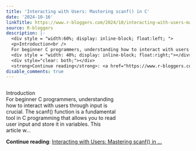 ```yaml
---
title: 'Interacting with Users: Mastering scanf() in C'
date: '2024-10-16'
linkTitle: https://www.r-bloggers.com/2024/10/interacting-with-users-mastering-scanf-in-c/
source: R-bloggers
description: |-
  <div style = "width:60%; display: inline-block; float:left; ">
  <p>Introduction<br />
  For beginner C programmers, understanding how to interact with users through input is crucial. The scanf() function is a fundamental tool in C programming that allows you to read user input and store it in variables. This article w...</p></div>
  <div style = "width: 40%; display: inline-block; float:right;"></div>
  <div style="clear: both;"></div>
  <strong>Continue reading</strong>: <a href="https://www.r-bloggers.com/2024/10/interacting-with-users-mastering-scanf-in-c/">Interacting with Users: Mastering scanf() in ...
disable_comments: true
---
```

<div style = "width:60%; display: inline-block; float:left; ">
<p>Introduction<br />
For beginner C programmers, understanding how to interact with users through input is crucial. The scanf() function is a fundamental tool in C programming that allows you to read user input and store it in variables. This article w...</p></div>
<div style = "width: 40%; display: inline-block; float:right;"></div>
<div style="clear: both;"></div>
<strong>Continue reading</strong>: <a href="https://www.r-bloggers.com/2024/10/interacting-with-users-mastering-scanf-in-c/">Interacting with Users: Mastering scanf() in ...